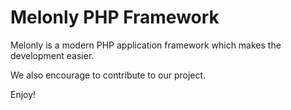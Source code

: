 # Melonly PHP Framework

Melonly is a modern PHP application framework which makes the development easier.

We also encourage to contribute to our project.

Enjoy!
